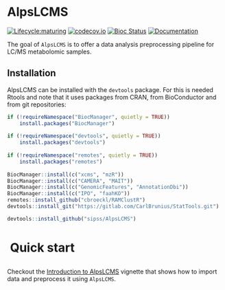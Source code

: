 # AlpsLCMS

[![Lifecycle:maturing](https://img.shields.io/badge/lifecycle-maturing-blue.svg)](https://www.tidyverse.org/lifecycle/#maturing)
[![codecov.io](https://codecov.io/github/sipss/AlpsLCMS/coverage.svg?branch=master)](https://codecov.io/github/sipss/AlpsLCMS)
[![Bioc Status](https://bioconductor.org/shields/build/devel/bioc/AlpsLCMS.svg)](https://bioconductor.org/checkResults/devel/bioc-LATEST/AlpsLCMS/)
[![Documentation](https://img.shields.io/badge/documentation-pkgdown-informational)](https://sipss.github.io/AlpsLCMS/)

The goal of `AlpsLCMS` is to offer a data analysis preprocessing pipeline for LC/MS
metabolomic samples.

## Installation

AlpsLCMS can be installed with the `devtools` package. For this is needed Rtools and note that it uses packages from CRAN, from BioConductor and from git repositories: 

``` r
if (!requireNamespace("BiocManager", quietly = TRUE))
    install.packages("BiocManager")
    
if (!requireNamespace("devtools", quietly = TRUE))
    install.packages("devtools")
    
if (!requireNamespace("remotes", quietly = TRUE))
    install.packages("remotes")
    
BiocManager::install(c("xcms", "mzR"))
BiocManager::install(c("CAMERA", "MAIT"))
BiocManager::install(c("GenomicFeatures", "AnnotationDbi"))
BiocManager::install(c("IPO", "faahKO"))
remotes::install_github("cbroeckl/RAMClustR")
devtools::install_git("https://gitlab.com/CarlBrunius/StatTools.git")

devtools::install_github("sipss/AlpsLCMS")
```


Quick start
=============

Checkout the [Introduction to AlpsLCMS](https://sipss.github.io/AlpsLCMS/articles/introduction-to-alpslcms.html) vignette that shows how to import data and preprocess it using `AlpsLCMS`.
